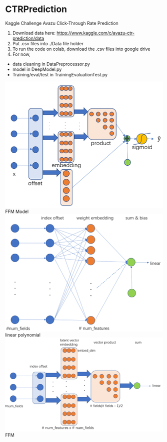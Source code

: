 # CTRPrediction

Kaggle Challenge
Avazu Click-Through Rate Prediction

1. Download data here: https://www.kaggle.com/c/avazu-ctr-prediction/data
2. Put .csv files into ./Data file holder
3. To run the code on colab, download the .csv files into google drive
4. For now,
* data cleaning in DataPreprocessor.py
* model in DeepModel.py
* Training/eval/test in TrainingEvaluationTest.py

<div align=center><img src="https://github.com/JiahaoLU/CTRPrediction/blob/Jiahao/Resource/model.png"/></div>
FFM Model

<div align=center><img src="https://github.com/JiahaoLU/CTRPrediction/blob/Jiahao/Resource/model_part_1.png"/></div>
linear polynomial

<div align=center><img src="https://github.com/JiahaoLU/CTRPrediction/blob/Jiahao/Resource/model_part_2.png"/></div>
FFM
